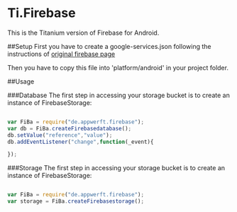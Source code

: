 Ti.Firebase
===========

This is the Titanium version of Firebase for Android.

##Setup
First you have to create a google-services.json following the instructions of [original firebase page](https://firebase.google.com/docs/android/setup)

Then you have to copy this file into 'platform/android' in your project folder.

##Usage

###Database
The first step in accessing your storage bucket is to create an instance of FirebaseStorage:
```javascript

var FiBa = require("de.appwerft.firebase");
var db = FiBa.createFirebasedatabase();
db.setValue("reference","value");
db.addEventListener("change",function(_event){

});

``` 

###Storage
The first step in accessing your storage bucket is to create an instance of FirebaseStorage:
```javascript

var FiBa = require("de.appwerft.firebase");
var storage = FiBa.createFirebasestorage();
``` 